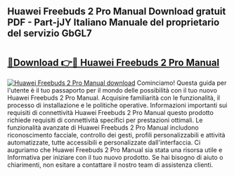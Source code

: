 ## Huawei Freebuds 2 Pro Manual Download gratuit PDF - Part-jJY Italiano Manuale del proprietario del servizio GbGL7

# <h2><a href="http://dfa5cd3.blite.top/?on=Huawei+Freebuds+2+Pro+Manual">🔗Download 👉🔴 Huawei Freebuds 2 Pro Manual</a></h2>

[![Huawei Freebuds 2 Pro Manual download](https://i.imgur.com/lujVjoI.png)](http://dfa5cd3.blite.top/?on=Huawei+Freebuds+2+Pro+Manual)
Cominciamo! Questa guida per l'utente è il tuo passaporto per il mondo delle possibilità con il tuo nuovo Huawei Freebuds 2 Pro Manual. Acquisire familiarità con le funzionalità, il processo di installazione e le politiche operative. Informazioni importanti sui requisiti di connettività Huawei Freebuds 2 Pro Manual questo prodotto richiede requisiti di connettività specifici per prestazioni ottimali. Le funzionalità avanzate di Huawei Freebuds 2 Pro Manual includono riconoscimento facciale, controllo dei gesti, profili personalizzabili e attività automatizzate, tutte accessibili e personalizzate dall'interfaccia. Ci auguriamo che Huawei Freebuds 2 Pro Manual sia stata una risorsa utile e Informativa per iniziare con il tuo nuovo prodotto. Se hai bisogno di aiuto o chiarimenti, non esitare a contattare il nostro team di assistenza clienti.
